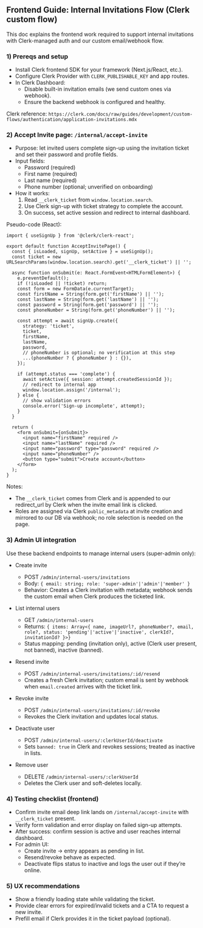 ## Frontend Guide: Internal Invitations Flow (Clerk custom flow)

This doc explains the frontend work required to support internal invitations with Clerk-managed auth and our custom email/webhook flow.

### 1) Prereqs and setup
- Install Clerk frontend SDK for your framework (Next.js/React, etc.).
- Configure Clerk Provider with `CLERK_PUBLISHABLE_KEY` and app routes.
- In Clerk Dashboard:
  - Disable built-in invitation emails (we send custom ones via webhook).
  - Ensure the backend webhook is configured and healthy.

Clerk reference: `https://clerk.com/docs/raw/guides/development/custom-flows/authentication/application-invitations.mdx`

### 2) Accept Invite page: `/internal/accept-invite`
- Purpose: let invited users complete sign-up using the invitation ticket and set their password and profile fields.
- Input fields:
  - Password (required)
  - First name (required)
  - Last name (required)
  - Phone number (optional; unverified on onboarding)
- How it works:
  1. Read `__clerk_ticket` from `window.location.search`.
  2. Use Clerk sign-up with ticket strategy to complete the account.
  3. On success, set active session and redirect to internal dashboard.

Pseudo-code (React):
```tsx
import { useSignUp } from '@clerk/clerk-react';

export default function AcceptInvitePage() {
  const { isLoaded, signUp, setActive } = useSignUp();
  const ticket = new URLSearchParams(window.location.search).get('__clerk_ticket') || '';

  async function onSubmit(e: React.FormEvent<HTMLFormElement>) {
    e.preventDefault();
    if (!isLoaded || !ticket) return;
    const form = new FormData(e.currentTarget);
    const firstName = String(form.get('firstName') || '');
    const lastName = String(form.get('lastName') || '');
    const password = String(form.get('password') || '');
    const phoneNumber = String(form.get('phoneNumber') || '');

    const attempt = await signUp.create({
      strategy: 'ticket',
      ticket,
      firstName,
      lastName,
      password,
      // phoneNumber is optional; no verification at this step
      ...(phoneNumber ? { phoneNumber } : {}),
    });

    if (attempt.status === 'complete') {
      await setActive({ session: attempt.createdSessionId });
      // redirect to internal app
      window.location.assign('/internal');
    } else {
      // show validation errors
      console.error('Sign-up incomplete', attempt);
    }
  }

  return (
    <form onSubmit={onSubmit}>
      <input name="firstName" required />
      <input name="lastName" required />
      <input name="password" type="password" required />
      <input name="phoneNumber" />
      <button type="submit">Create account</button>
    </form>
  );
}
```

Notes:
- The `__clerk_ticket` comes from Clerk and is appended to our redirect_url by Clerk when the invite email link is clicked.
- Roles are assigned via Clerk `public_metadata` at invite creation and mirrored to our DB via webhook; no role selection is needed on the page.

### 3) Admin UI integration
Use these backend endpoints to manage internal users (super-admin only):

- Create invite
  - POST `/admin/internal-users/invitations`
  - Body: `{ email: string; role: 'super-admin'|'admin'|'member' }`
  - Behavior: Creates a Clerk invitation with metadata; webhook sends the custom email when Clerk produces the ticketed link.

- List internal users
  - GET `/admin/internal-users`
  - Returns: `{ items: Array<{ name, imageUrl?, phoneNumber?, email, role?, status: 'pending'|'active'|'inactive', clerkId?, invitationId? }>} `
  - Status mapping: pending (invitation only), active (Clerk user present, not banned), inactive (banned).

- Resend invite
  - POST `/admin/internal-users/invitations/:id/resend`
  - Creates a fresh Clerk invitation; custom email is sent by webhook when `email.created` arrives with the ticket link.

- Revoke invite
  - POST `/admin/internal-users/invitations/:id/revoke`
  - Revokes the Clerk invitation and updates local status.

- Deactivate user
  - POST `/admin/internal-users/:clerkUserId/deactivate`
  - Sets `banned: true` in Clerk and revokes sessions; treated as inactive in lists.

- Remove user
  - DELETE `/admin/internal-users/:clerkUserId`
  - Deletes the Clerk user and soft-deletes locally.

### 4) Testing checklist (frontend)
- Confirm invite email deep link lands on `/internal/accept-invite` with `__clerk_ticket` present.
- Verify form validation and error display on failed sign-up attempts.
- After success: confirm session is active and user reaches internal dashboard.
- For admin UI:
  - Create invite → entry appears as pending in list.
  - Resend/revoke behave as expected.
  - Deactivate flips status to inactive and logs the user out if they’re online.

### 5) UX recommendations
- Show a friendly loading state while validating the ticket.
- Provide clear errors for expired/invalid tickets and a CTA to request a new invite.
- Prefill email if Clerk provides it in the ticket payload (optional).


